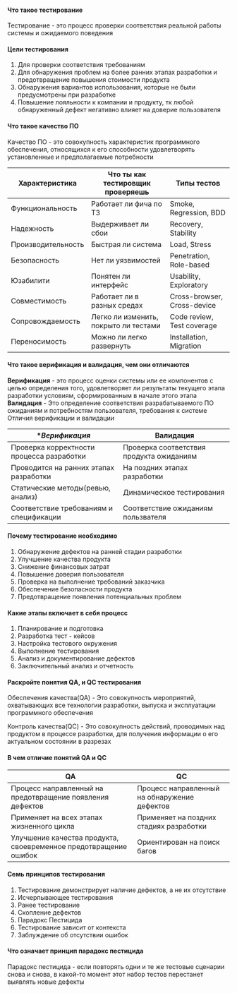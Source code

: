 #### Что такое тестирование
Тестирование - это процесс проверки соответствия реальной работы системы и ожидаемого поведения


#### Цели тестирования 
1. Для проверки соответствия требованиям
2. Для обнаружения проблем на более ранних этапах разработки и предотвращение повышения стоимости продукта 
3. Обнаружения вариантов использования, которые не были предусмотрены при разработке
4. Повышение лояльности к компании и продукту, тк любой обнаруженный дефект негативно влияет на доверие пользователя


#### Что такое качество ПО
Качество ПО - это совокупность характеристик программного обеспечения, относящихся к его способности удовлетворять установленные и предполагаемые потребности

|Характеристика|Что ты как тестировщик проверяешь|Типы тестов|
|---|---|---|
|Функциональность|Работает ли фича по ТЗ|Smoke, Regression, BDD|
|Надежность|Выдерживает ли сбои|Recovery, Stability|
|Производительность|Быстрая ли система|Load, Stress|
|Безопасность|Нет ли уязвимостей|Penetration, Role-based|
|Юзабилити|Понятен ли интерфейс|Usability, Exploratory|
|Совместимость|Работает ли в разных средах|Cross-browser, Cross-device|
|Сопровождаемость|Легко ли изменить, покрыто ли тестами|Code review, Test coverage|
|Переносимость|Можно ли легко развернуть|Installation, Migration|


#### Что такое верификация и валидация, чем они отличаются 
**Верификация** - это процесс оценки системы или ее компонентов с целью определения того, удовлетворяет ли результаты текущего этапа разработки условиям, сформированным в начале этого этапа
**Валидация** - Это определение соответствия разрабатываемого ПО ожиданиям и потребностям пользователя, требования к системе
Отличия верификации и валидации

| **Верификация*                            | **Валидация**                            |
| ----------------------------------------- | ---------------------------------------- |
| Проверка корректности процесса разработки | Проверка соответствия продукта ожиданиям |
| Проводится на ранних этапах разработки    | На поздних этапах разработки             |
| Статические методы(ревью, анализ)         | Динамическое тестирования                |
| Соответствие требованиям и спецификации   | Соответствие ожиданиям пользвателя       |

#### Почему тестирование необходимо
1. Обнаружение дефектов на ранней стадии разработки
2. Улучшение качества продукта
3. Снижение финансовых затрат
4. Повышение доверия пользователя
5. Проверка на выполнение требований заказчика
6. Обеспечение безопасности продукта
7. Предотвращение появления потенциальных проблем

#### Какие этапы включает в себя процесс
1. Планирование и подготовка
2. Разработка тест - кейсов
3. Настройка тестового окружения
4. Выполнение тестирования
5. Анализ и документирование дефектов
6. Заключительный анализ и отчетность

#### Раскройте понятия QА, и QC тестирования
Обеспечения качества(QA) - Это совокупность мероприятий, охватывающих все технологии разработки, выпуска и эксплуатации программного обеспечения

Контроль качества(QC) - Это совокупность действий, проводимых над продуктом в процессе разработки, для получения информации о его актуальном состоянии в разрезах

#### В чем отличие понятий QA и QC

| QA                                                               | QC                                           |
| ---------------------------------------------------------------- | -------------------------------------------- |
| Процесс направленный на предотвращение появления дефектов        | Процесс направленный на обнаружение дефектов |
| Применяет на всех этапах жизненного цикла                        | Применяет на поздних стадиях разработки      |
| Улучшение качества продукта, своевременное предотвращение ошибок | Ориентирован на поиск багов                  |

#### Семь принципов тестирования
1. Тестирование демонстрирует наличие дефектов, а не их отсутствие
2. Исчерпывающее тестирования
3. Ранее тестирование
4. Скопление дефектов
5. Парадокс Пестицида
6. Тестирование зависит от контекста
7. Заблуждение об отсутствии ошибок

#### Что означает принцип парадокс пестицида
Парадокс пестицида - если повторять одни и те же тестовые сценарии снова и снова, в какой-то момент этот набор тестов перестанет выявлять новые дефекты